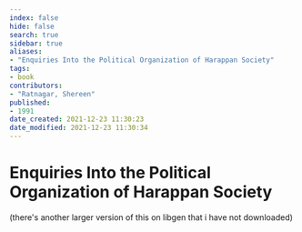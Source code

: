 ```yaml
---
index: false
hide: false
search: true
sidebar: true
aliases:
- "Enquiries Into the Political Organization of Harappan Society"
tags:
- book
contributors:
- "Ratnagar, Shereen"
published:
- 1991
date_created: 2021-12-23 11:30:23
date_modified: 2021-12-23 11:30:34
---
```


# Enquiries Into the Political Organization of Harappan Society
<!--
![](Shereen%20Ratnagar%20-%20Enquiries%20Into%20the%20Political%20Organization%20of%20Harappan%20Society-Ravish%20Publishers.pdf)
-->

(there's another larger version of this on libgen that i have not downloaded)
